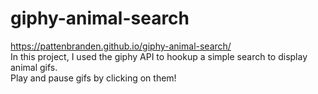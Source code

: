 # giphy-animal-search
https://pattenbranden.github.io/giphy-animal-search/ <br>
In this project, I used the giphy API to hookup a simple search to display animal gifs.<br>
Play and pause gifs by clicking on them!
